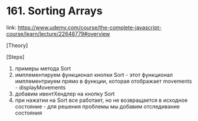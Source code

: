 # 161. Sorting Arrays
link: https://www.udemy.com/course/the-complete-javascript-course/learn/lecture/22648779#overview



[Theory]




[Steps]
1) примеры метода Sort
2) имплементируем функционал кнопки Sort - этот функционал имплементриуем прямо в функции, которая отображает movements - displayMovements
3) добавим ивентХендлер на кнопку Sort
4) при нажатии на Sort все работает, но не возвращается в исходное состояние - для решения проблемы мы добавим отследивание состояния




